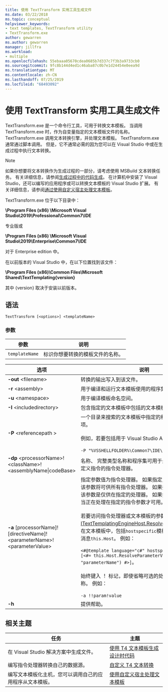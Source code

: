 ```yaml
---
title: 使用 TextTransform 实用工具生成文件
ms.date: 03/22/2018
ms.topic: conceptual
helpviewer_keywords:
- text templates, TextTransform utility
- TextTransform.exe
author: gewarren
ms.author: gewarren
manager: jillfra
ms.workload:
- multiple
ms.openlocfilehash: 55ebaaa05670cdea0685b7d337c7f3b3a9733cb0
ms.sourcegitcommit: 9fc8b144d4ed1c46aba87c0b7e1d24454e0eea9d
ms.translationtype: MT
ms.contentlocale: zh-CN
ms.lasthandoff: 07/25/2019
ms.locfileid: "68493092"
---
```

# <a name="generate-files-with-the-texttransform-utility"></a>使用 TextTransform 实用工具生成文件

TextTransform.exe 是一个命令行工具，可用于转换文本模板。 当调用 TextTransform.exe 时，作为自变量指定的文本模板文件的名称。 TextTransform.exe 调用文本转换引擎，并处理文本模板。 TextTransform.exe 通常通过脚本调用。 但是，它不通常必需的因为您可以在 Visual Studio 中或在生成过程中执行文本转换。

> [!NOTE]
> 如果你想要将文本转换作为生成过程的一部分，请考虑使用 MSBuild 文本转换任务。 有关详细信息，请参阅[生成过程中的代码生成](../modeling/code-generation-in-a-build-process.md)。 在计算机中安装了 Visual Studio，还可以编写的应用程序或可以转换文本模板的 Visual Studio 扩展。 有关详细信息，请参阅[通过使用自定义宿主处理文本模板](../modeling/processing-text-templates-by-using-a-custom-host.md)。

 TextTransform.exe 位于以下目录中：

 **\Program Files (x86) \Microsoft Visual Studio\2019\Professional\Common7\IDE**

专业版或

 **\Program Files (x86) \Microsoft Visual Studio\2019\Enterprise\Common7\IDE**

 对于 Enterprise edition 中。

在以前版本的 Visual Studio 中，在以下位置找到该文件：

**\Program Files (x86)\Common Files\Microsoft Shared\TextTemplating\{version}**

其中 {version} 取决于安装以前版本。

## <a name="syntax"></a>语法

```
TextTransform [<options>] <templateName>
```

### <a name="parameters"></a>参数

|**参数**|**说明**|
|-|-|
|`templateName`|标识你想要转换的模板文件的名称。|

|**选项**|**说明**|
|-|-|
|**-out** \<filename>|转换的输出写入到该文件。|
|**-r** \<assembly>|用于编译和运行文本模板使用的程序集。|
|**-u** \<namespace>|用于编译模板命名空间。|
|**-I** \<includedirectory>|包含指定的文本模板中包括的文本模板的目录。|
|**-P** \<referencepath >|一个目录来搜索的文本模板中指定的程序集或使用 **-r**选项。<br /><br /> 例如，若要包括用于 Visual Studio API 的程序集，使用<br /><br /> `-P "%VSSHELLFOLDER%\Common7\IDE\PublicAssemblies"`|
|**-dp** \<processorName>!\<className>!\<assemblyName&#124;codeBase>|名称、 完整类型名称和程序集可用于处理文本模板中的自定义指令的指令处理器。|
|**-a** [processorName]![directiveName]!\<parameterName>!\<parameterValue>|指定参数值为指令处理器。 如果指定只是参数名称和值，该参数将可供所有指令处理器。 如果指定的指令处理器，该参数是仅供在指定的处理器。 如果指定指令的名称，仅当正在处理在指定的指令参数才可用。<br /><br /> 若要访问指令处理器或文本模板的参数值，使用[ITextTemplatingEngineHost.ResolveParameterValue](/previous-versions/visualstudio/visual-studio-2012/bb126369\(v\=vs.110\))。 在文本模板中，包括`hostspecific`模板指令中，并在调用消息`this.Host`。 例如：<br /><br /> `<#@template language="c#" hostspecific="true"#> [<#= this.Host.ResolveParameterValue("", "", "parameterName") #>]`。<br /><br /> 始终键入 ！ 标记，即使省略可选的处理器和指令的名称。 例如：<br /><br /> `-a !!param!value`|
|**-h**|提供帮助。|

## <a name="related-topics"></a>相关主题

|任务|主题|
|-|-|
|在 Visual Studio 解决方案中生成文件。|[使用 T4 文本模板生成设计时代码](../modeling/design-time-code-generation-by-using-t4-text-templates.md)|
|编写指令处理器转换自己的数据源。|[自定义 T4 文本转换](../modeling/customizing-t4-text-transformation.md)|
|编写文本模板化主机，您可以调用自己的应用程序从文本模板。|[使用自定义宿主处理文本模板](../modeling/processing-text-templates-by-using-a-custom-host.md)|
